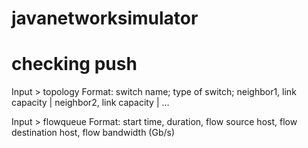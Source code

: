 # javanetworksimulator
# checking push
Input > topology
Format: 
switch name; type of switch; neighbor1, link capacity |  neighbor2, link capacity | ...

Input > flowqueue
Format:
start time, duration, flow source host, flow destination host, flow bandwidth (Gb/s)



